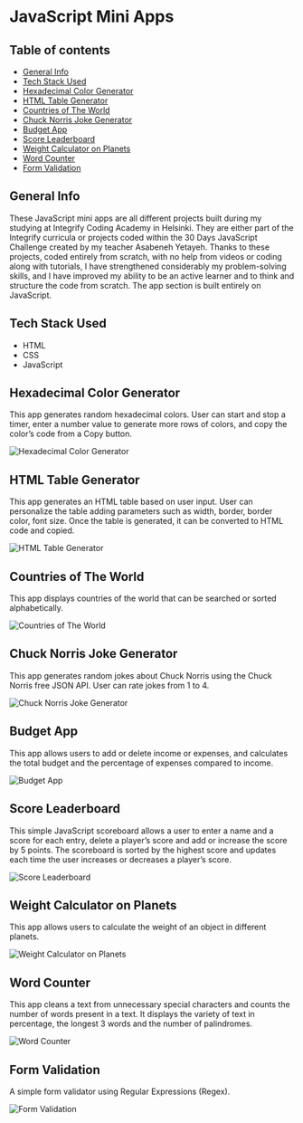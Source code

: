 # JavaScript Mini Apps

## Table of contents

- [General Info](#General-Info)
- [Tech Stack Used](#tech-stack-used)
- [Hexadecimal Color Generator](#hexadecimal-color-generator)
- [HTML Table Generator](#html-table-generator)
- [Countries of The World](#countries-of-the-world)
- [Chuck Norris Joke Generator](#chuck-norris-joke-generator)
- [Budget App](#budget-app)
- [Score Leaderboard](#score-leaderboard)
- [Weight Calculator on Planets](#weight-calculator-planets)
- [Word Counter](#word-counter)
- [Form Validation](#form-validation)

## General Info

These JavaScript mini apps are all different projects built during my studying at Integrify Coding Academy in Helsinki. They are either part of the Integrify curricula or projects coded within the 30 Days JavaScript Challenge created by my teacher Asabeneh Yetayeh. Thanks to these projects, coded entirely from scratch, with no help from videos or coding along with tutorials, I have strengthened considerably my problem-solving skills, and I have improved my ability to be an active learner and to think and structure the code from scratch. The app section is built entirely on JavaScript. 

## Tech Stack Used

- HTML
- CSS
- JavaScript

## Hexadecimal Color Generator

This app generates random hexadecimal colors. User can start and stop a timer, enter a number value to generate more rows of colors, and copy the color’s code from a Copy button.

![Hexadecimal Color Generator](./imgs/app1.PNG)

## HTML Table Generator

This app generates an HTML table based on user input. User can personalize the table adding parameters such as width, border, border color, font size. Once the table is generated, it can be converted to HTML code and copied.

![HTML Table Generator](./imgs/app2.PNG)

## Countries of The World

This app displays countries of the world that can be searched or sorted alphabetically. 

![Countries of The World](./imgs/app3.PNG)

## Chuck Norris Joke Generator

This app generates random jokes about Chuck Norris using the Chuck Norris free JSON API. User can rate jokes from  1 to 4.

![Chuck Norris Joke Generator](./imgs/app4.PNG)

## Budget App

This app allows users to add or delete income or expenses, and calculates the total budget and the percentage of expenses compared to income. 

![Budget App](./imgs/app5.PNG)

## Score Leaderboard

This simple JavaScript scoreboard allows a user to enter a name and a score for each entry, delete a player’s score and add or increase the score by 5 points. The scoreboard is sorted by the highest score and updates each time the user increases or decreases a player’s score. 

![Score Leaderboard](./imgs/app6.PNG)

## Weight Calculator on Planets

This app allows users to calculate the weight of an object in different planets.

![Weight Calculator on Planets](./imgs/app7.PNG)

## Word Counter

This app cleans a text from unnecessary special characters and counts the number of words present in a text. It displays the variety of text in percentage, the longest 3 words and the number of palindromes. 

![Word Counter](./imgs/app8.PNG)


## Form Validation

A simple form validator using Regular Expressions (Regex).

![Form Validation](./imgs/app9.PNG)


